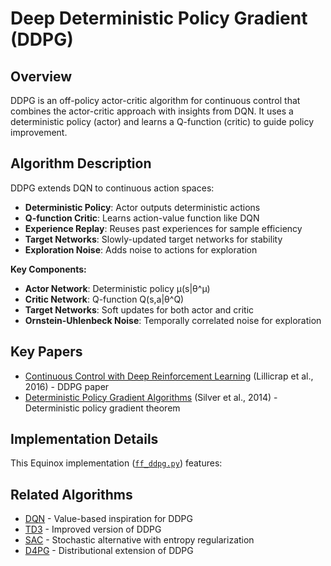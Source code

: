 # Deep Deterministic Policy Gradient (DDPG)

## Overview

DDPG is an off-policy actor-critic algorithm for continuous control that combines the actor-critic approach with insights from DQN. It uses a deterministic policy (actor) and learns a Q-function (critic) to guide policy improvement.

## Algorithm Description

DDPG extends DQN to continuous action spaces:

- **Deterministic Policy**: Actor outputs deterministic actions
- **Q-function Critic**: Learns action-value function like DQN
- **Experience Replay**: Reuses past experiences for sample efficiency
- **Target Networks**: Slowly-updated target networks for stability
- **Exploration Noise**: Adds noise to actions for exploration

**Key Components:**

- **Actor Network**: Deterministic policy μ(s|θ^μ)
- **Critic Network**: Q-function Q(s,a|θ^Q)
- **Target Networks**: Soft updates for both actor and critic
- **Ornstein-Uhlenbeck Noise**: Temporally correlated noise for exploration

## Key Papers

- [Continuous Control with Deep Reinforcement Learning](https://arxiv.org/abs/1509.02971) (Lillicrap et al., 2016) - DDPG paper
- [Deterministic Policy Gradient Algorithms](http://proceedings.mlr.press/v32/silver14.html) (Silver et al., 2014) - Deterministic policy gradient theorem

## Implementation Details

This Equinox implementation ([`ff_ddpg.py`](../../../zenoqx/systems/ddpg/ff_ddpg.py)) features:

## Related Algorithms

- [DQN](../q_learning/dqn.md) - Value-based inspiration for DDPG
- [TD3](td3.md) - Improved version of DDPG
- [SAC](sac.md) - Stochastic alternative with entropy regularization
- [D4PG](d4pg.md) - Distributional extension of DDPG
